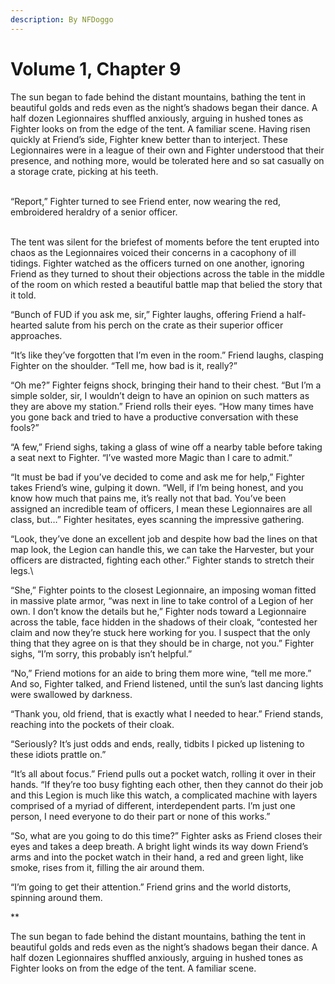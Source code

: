 ```yaml
---
description: By NFDoggo
---
```


# Volume 1, Chapter 9

The sun began to fade behind the distant mountains, bathing the tent in beautiful golds and reds even as the night’s shadows began their dance. A half dozen Legionnaires shuffled anxiously, arguing in hushed tones as Fighter looks on from the edge of the tent. A familiar scene. Having risen quickly at Friend’s side, Fighter knew better than to interject. These Legionnaires were in a league of their own and Fighter understood that their presence, and nothing more, would be tolerated here and so sat casually on a storage crate, picking at his teeth.

\
“Report,” Fighter turned to see Friend enter, now wearing the red, embroidered heraldry of a senior officer.

\
The tent was silent for the briefest of moments before the tent erupted into chaos as the Legionnaires voiced their concerns in a cacophony of ill tidings. Fighter watched as the officers turned on one another, ignoring Friend as they turned to shout their objections across the table in the middle of the room on which rested a beautiful battle map that belied the story that it told.&#x20;

“Bunch of FUD if you ask me, sir,” Fighter laughs, offering Friend a half-hearted salute from his perch on the crate as their superior officer approaches.

“It’s like they’ve forgotten that I’m even in the room.” Friend laughs, clasping Fighter on the shoulder. “Tell me, how bad is it, really?”&#x20;

“Oh me?” Fighter feigns shock, bringing their hand to their chest. “But I’m a simple solder, sir, I wouldn’t deign to have an opinion on such matters as they are above my station.” Friend rolls their eyes. “How many times have you gone back and tried to have a productive conversation with these fools?”&#x20;

“A few,” Friend sighs, taking a glass of wine off a nearby table before taking a seat next to Fighter. “I’ve wasted more Magic than I care to admit.”&#x20;

“It must be bad if you’ve decided to come and ask me for help,” Fighter takes Friend’s wine, gulping it down. “Well, if I’m being honest, and you know how much that pains me, it’s really not that bad. You’ve been assigned an incredible team of officers, I mean these Legionnaires are all class, but…” Fighter hesitates, eyes scanning the impressive gathering.&#x20;

“Look, they’ve done an excellent job and despite how bad the lines on that map look, the Legion can handle this, we can take the Harvester, but your officers are distracted, fighting each other.” Fighter stands to stretch their legs.\


“She,” Fighter points to the closest Legionnaire, an imposing woman fitted in massive plate armor, “was next in line to take control of a Legion of her own. I don’t know the details but he,” Fighter nods toward a Legionnaire across the table, face hidden in the shadows of their cloak, “contested her claim and now they’re stuck here working for you. I suspect that the only thing that they agree on is that they should be in charge, not you.” Fighter sighs, “I’m sorry, this probably isn’t helpful.”&#x20;

“No,” Friend motions for an aide to bring them more wine, “tell me more.” And so, Fighter talked, and Friend listened, until the sun’s last dancing lights were swallowed by darkness.

“Thank you, old friend, that is exactly what I needed to hear.” Friend stands, reaching into the pockets of their cloak.&#x20;

“Seriously? It’s just odds and ends, really, tidbits I picked up listening to these idiots prattle on.”&#x20;

“It’s all about focus.” Friend pulls out a pocket watch, rolling it over in their hands. “If they’re too busy fighting each other, then they cannot do their job and this Legion is much like this watch, a complicated machine with layers comprised of a myriad of different, interdependent parts. I’m just one person, I need everyone to do their part or none of this works.”&#x20;

“So, what are you going to do this time?” Fighter asks as Friend closes their eyes and takes a deep breath. A bright light winds its way down Friend’s arms and into the pocket watch in their hand, a red and green light, like smoke, rises from it, filling the air around them.&#x20;

“I’m going to get their attention.” Friend grins and the world distorts, spinning around them.&#x20;

\*\*&#x20;

The sun began to fade behind the distant mountains, bathing the tent in beautiful golds and reds even as the night’s shadows began their dance. A half dozen Legionnaires shuffled anxiously, arguing in hushed tones as Fighter looks on from the edge of the tent. A familiar scene.
